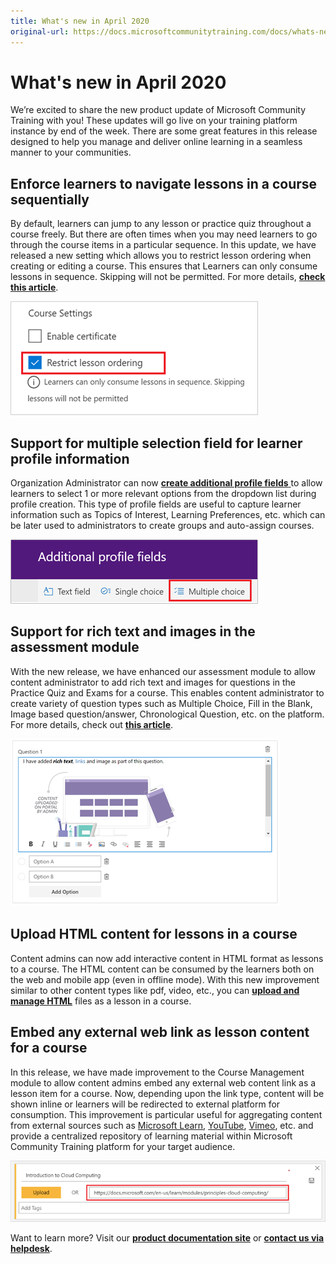 ```yaml
---
title: What's new in April 2020
original-url: https://docs.microsoftcommunitytraining.com/docs/whats-new-in-april-2020
---
```


# What's new in April 2020
We’re excited to share the new product update of Microsoft Community Training with you! These updates will go live on your training platform instance by end of the week. There are some great features in this release designed to help you manage and deliver online learning in a seamless manner to your communities.

## Enforce learners to navigate lessons in a course sequentially
By default, learners can jump to any lesson or practice quiz throughout a course freely. But there are often times when you may need learners to go through the course items in a particular sequence. In this update, we have released a new setting which allows you to restrict lesson ordering when creating or editing a course. This ensures that Learners can only consume lessons in sequence. Skipping will not be permitted. For more details, [**check this article**](../../content-management/create-content/create-course-category/3_create-a-new-course).

![image.png](../../media/image%28256%29.png)

## Support for multiple selection field for learner profile information 
Organization Administrator can now [**create additional profile fields** ](../../settings/4_add-additional-profile-fields-for-user-information) to allow learners to select 1 or more relevant options from the dropdown list during profile creation. This type of profile fields are useful to capture learner information such as Topics of Interest, Learning Preferences, etc. which can be later used to administrators to create groups and auto-assign courses.

![image.png](../../media/image%28257%29.png)

## Support for rich text and images in the assessment module
With the new release, we have enhanced our assessment module to allow content administrator to add rich text and images for questions in the Practice Quiz and Exams for a course. This enables content administrator to create variety of question types such as Multiple Choice, Fill in the Blank, Image based question/answer, Chronological Question, etc. on the platform. For more details, check out [**this article**](../../content-management/create-content/create-course-category/6_add-practice-course-and-exam#question-types-for-a-practice-quiz-or-exam).

![image.png](../../media/image%28258%29.png)

## Upload HTML content for lessons in a course
Content admins can now add interactive content in HTML format as lessons to a course. The HTML content can be consumed by the learners both on the web and mobile app (even in offline mode). With this new improvement similar to other content types like pdf, video, etc., you can [**upload and manage HTML**](../../content-management/create-content/create-course-category/3_create-a-new-course) files as a lesson in a course. 

## Embed any external web link as lesson content for a course
In this release, we have made improvement to the Course Management module to allow content admins embed any external web content link as a lesson item for a course. Now, depending upon the link type, content will be shown inline or learners will be redirected to external platform for consumption. This improvement is particular useful for aggregating content from external sources such as [Microsoft Learn](/learn/), [YouTube](https://www.youtube.com/), [Vimeo](https://vimeo.com/watch), etc. and provide a centralized repository of learning material within Microsoft Community Training platform for your target audience.

![image.png](../../media/image%28259%29.png)

Want to learn more? Visit our [**product documentation site**](../../whats-new-in-microsoft-community-training/2020/2_whats-new-in-february-2020) or [**contact us via helpdesk**](https://go.microsoft.com/fwlink/?linkid=2104630).